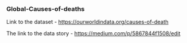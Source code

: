 ### Global-Causes-of-deaths

Link to the dataset - https://ourworldindata.org/causes-of-death



The link to the data story - 
https://medium.com/p/5867844f1508/edit

